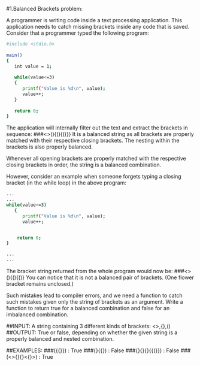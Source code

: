 #1.Balanced Brackets problem:

A programmer is writing code inside a text processing application. This application needs to catch missing brackets inside any code that is saved. Consider that a programmer typed the following program:

```bash
#include <stdio.h>
 
main()
{
   int value = 1;
 
   while(value<=3)
   {
      printf("Value is %d\n", value);
      value++;
   }
 
   return 0;
}
```
The application will internally filter out the text and extract the brackets in sequence:
###<>(){(){()}}
It is a balanced string as all brackets are properly matched with their respective closing brackets. The nesting within the brackets is also properly balanced.

Whenever all opening brackets are properly matched with the respective closing brackets in order, the string is a balanced combination.

However, consider an example when someone forgets typing a closing bracket (in the while loop) in the above program:
```bash
...
...
while(value<=3)
   {
      printf("Value is %d\n", value);
      value++;


    return 0;
}

...
...
```
The bracket string returned from the whole program would now be:
###<>(){(){()}
You can notice that it is not a balanced pair of brackets. (One flower bracket remains unclosed.)

Such mistakes lead to compiler errors, and we need a function to catch such mistakes given only the string of brackets as an argument. Write a function to return true for a balanced combination and false for an imbalanced combination.

##INPUT:
A string containing 3 different kinds of brackets: <>,{},()
##OUTPUT:
True or false, depending on whether the given string is a properly balanced and nested combination.

##EXAMPLES:
###({{}}) : True
###{}{{}) : False
###{}{}{}{{(}}) : False
###(<>{}{}<{}>) : True
